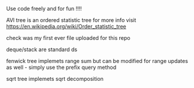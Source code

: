 Use code freely and for fun !!!!

AVl tree is an ordered statistic tree for more info visit
https://en.wikipedia.org/wiki/Order_statistic_tree

check was my first ever file uploaded for this repo

deque/stack are standard ds

fenwick tree implemets range sum but can be modified for range updates as well - simply use the prefix query method

sqrt tree implemets sqrt decomposition

